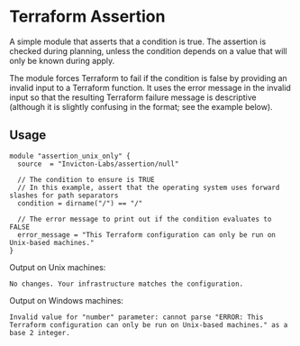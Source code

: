 # Terraform Assertion
A simple module that asserts that a condition is true. The assertion is checked during planning, unless the condition depends on a value that will only be known during apply.

The module forces Terraform to fail if the condition is false by providing an invalid input to a Terraform function. It uses the error message in the invalid input so that the resulting Terraform failure message is descriptive (although it is slightly confusing in the format; see the example below).

## Usage
```
module "assertion_unix_only" {
  source  = "Invicton-Labs/assertion/null"
  
  // The condition to ensure is TRUE
  // In this example, assert that the operating system uses forward slashes for path separators
  condition = dirname("/") == "/"
  
  // The error message to print out if the condition evaluates to FALSE
  error_message = "This Terraform configuration can only be run on Unix-based machines."
}
```

Output on Unix machines:
```
No changes. Your infrastructure matches the configuration.
```

Output on Windows machines:
```
Invalid value for "number" parameter: cannot parse "ERROR: This Terraform configuration can only be run on Unix-based machines." as a base 2 integer.
```
